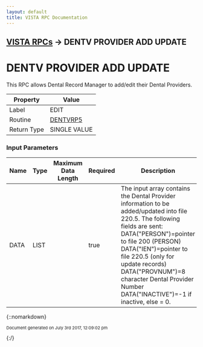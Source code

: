 ```yaml
---
layout: default
title: VISTA RPC Documentation
---
```


## [VISTA RPCs](TableOfContents) &#8594; DENTV PROVIDER ADD UPDATE
# DENTV PROVIDER ADD UPDATE

This RPC allows Dental Record Manager to add/edit their Dental Providers.

Property | Value
--- | ---
Label | EDIT
Routine | [DENTVRP5](http://code.osehra.org/dox/Routine_DENTVRP5_source.html)
Return Type | SINGLE VALUE


### Input Parameters

Name | Type | Maximum Data Length | Required | Description
--- | --- | --- | --- | ---
DATA | LIST |  | true | The input array contains the Dental Provider information to be added/updated into file 220.5.  The following fields are sent:  DATA(&quot;PERSON&quot;)&#x3D;pointer to file 200 (PERSON)  DATA(&quot;IEN&quot;)&#x3D;pointer to file 220.5 (only for update records)  DATA(&quot;PROVNUM&quot;)&#x3D;8 character Dental Provider Number  DATA(&quot;INACTIVE&quot;)&#x3D;-1 if inactive, else &#x3D; 0.



{::nomarkdown} <br/><p style="font-size: 11px">Document generated on July 3rd 2017, 12:09:02 pm</p>{:/}